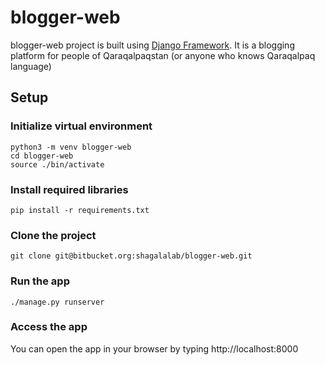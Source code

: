 # blogger-web
blogger-web project is built using [Django Framework](https://www.djangoproject.com/). It is a blogging platform for
people of Qaraqalpaqstan (or anyone who knows Qaraqalpaq language)

## Setup
### Initialize virtual environment
```
python3 -m venv blogger-web
cd blogger-web
source ./bin/activate
```
### Install required libraries
```
pip install -r requirements.txt
```
### Clone the project
```
git clone git@bitbucket.org:shagalalab/blogger-web.git
```
### Run the app
```
./manage.py runserver
```
### Access the app
You can open the app in your browser by typing http://localhost:8000
